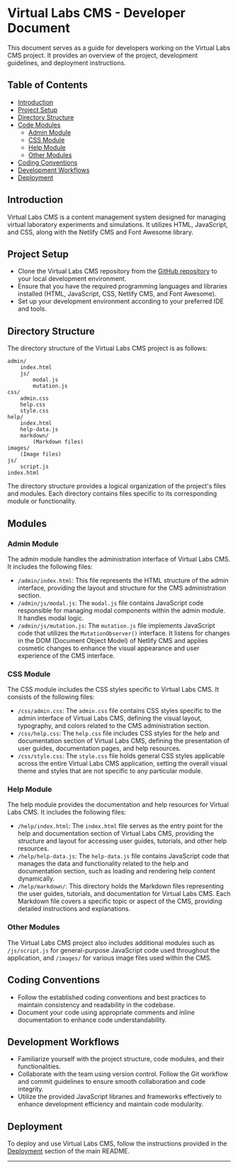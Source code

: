 # Virtual Labs CMS - Developer Document

This document serves as a guide for developers working on the Virtual Labs CMS project. It provides an overview of the project, development guidelines, and deployment instructions.

## Table of Contents

- [Introduction](#introduction)
- [Project Setup](#project-setup)
- [Directory Structure](#directory-structure)
- [Code Modules](#code-modules)
  - [Admin Module](#admin-module)
  - [CSS Module](#css-module)
  - [Help Module](#help-module)
  - [Other Modules](#other-modules)
- [Coding Conventions](#coding-conventions)
- [Development Workflows](#development-workflows)
- [Deployment](#deployment)

## Introduction

Virtual Labs CMS is a content management system designed for managing virtual laboratory experiments and simulations. It utilizes HTML, JavaScript, and CSS, along with the Netlify CMS and Font Awesome library.

## Project Setup

- Clone the Virtual Labs CMS repository from the [GitHub repository](https://github.com/example-repo) to your local development environment.
- Ensure that you have the required programming languages and libraries installed (HTML, JavaScript, CSS, Netlify CMS, and Font Awesome).
- Set up your development environment according to your preferred IDE and tools.

## Directory Structure

The directory structure of the Virtual Labs CMS project is as follows:

```
admin/
    index.html
    js/
        modal.js
        mutation.js
css/
    admin.css
    help.css
    style.css
help/
    index.html
    help-data.js
    markdown/
        (Markdown files)
images/
    (Image files)
js/
    script.js
index.html
```

The directory structure provides a logical organization of the project's files and modules. Each directory contains files specific to its corresponding module or functionality.

## Modules

### Admin Module

The admin module handles the administration interface of Virtual Labs CMS. It includes the following files:

- `/admin/index.html`: This file represents the HTML structure of the admin interface, providing the layout and structure for the CMS administration section.
- `/admin/js/modal.js`: The `modal.js` file contains JavaScript code responsible for managing modal components within the admin module. It handles modal logic.
- `/admin/js/mutation.js`: The `mutation.js` file implements JavaScript code that utilizes the `MutationObserver()` interface. It listens for changes in the DOM (Document Object Model) of Netlify CMS and applies cosmetic changes to enhance the visual appearance and user experience of the CMS interface.

### CSS Module

The CSS module includes the CSS styles specific to Virtual Labs CMS. It consists of the following files:

- `/css/admin.css`: The `admin.css` file contains CSS styles specific to the admin interface of Virtual Labs CMS, defining the visual layout, typography, and colors related to the CMS administration section.
- `/css/help.css`: The `help.css` file includes CSS styles for the help and documentation section of Virtual Labs CMS, defining the presentation of user guides, documentation pages, and help resources.
- `/css/style.css`: The `style.css` file holds general CSS styles applicable across the entire Virtual Labs CMS application, setting the overall visual theme and styles that are not specific to any particular module.

### Help Module

The help module provides the documentation and help resources for Virtual Labs CMS. It includes the following files:

- `/help/index.html`: The `index.html` file serves as the entry point for the help and documentation section of Virtual Labs CMS, providing the structure and layout for accessing user guides, tutorials, and other help resources.
- `/help/help-data.js`: The `help-data.js` file contains JavaScript code that manages the data and functionality related to the help and documentation section, such as loading and rendering help content dynamically.
- `/help/markdown/`: This directory holds the Markdown files representing the user guides, tutorials, and documentation for Virtual Labs CMS. Each Markdown file covers a specific topic or aspect of the CMS, providing detailed instructions and explanations.

### Other Modules

The Virtual Labs CMS project also includes additional modules such as `/js/script.js` for general-purpose JavaScript code used throughout the application, and `/images/` for various image files used within the CMS.

## Coding Conventions

- Follow the established coding conventions and best practices to maintain consistency and readability in the codebase.
- Document your code using appropriate comments and inline documentation to enhance code understandability.

## Development Workflows

- Familiarize yourself with the project structure, code modules, and their functionalities.
- Collaborate with the team using version control. Follow the Git workflow and commit guidelines to ensure smooth collaboration and code integrity.
- Utilize the provided JavaScript libraries and frameworks effectively to enhance development efficiency and maintain code modularity.

## Deployment

To deploy and use Virtual Labs CMS, follow the instructions provided in the [Deployment](../README.md#deployment--usage) section of the main README.

---

